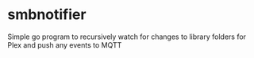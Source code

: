 # smbnotifier
Simple go program to recursively watch for changes to library folders for Plex and push any events to MQTT
